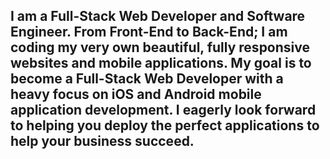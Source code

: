 ## I am a Full-Stack Web Developer and Software Engineer. From Front-End to Back-End; I am coding my very own beautiful, fully responsive websites and mobile applications. My goal is to become a Full-Stack Web Developer with a heavy focus on iOS and Android mobile application development. I eagerly look forward to helping you deploy the perfect applications to help your business succeed.
